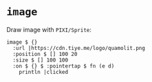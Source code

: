 # `image`

Draw image with `PIXI/Sprite`:

```cirru
image $ {}
  :url |https://cdn.tiye.me/logo/quamolit.png
  :position $ [] 100 20
  :size $ [] 100 100
  :on $ {} $ :pointertap $ fn (e d)
    println |clicked
```
